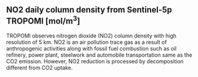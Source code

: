 ## NO2 daily column density from Sentinel-5p TROPOMI [mol/m<sup>3</sup>]

TROPOMI observes nitrogen dioxide (NO2) column density with high resolution of 5 km. NO2 is an air pollution trace gas as a result of anthropogenic activities along with fossil fuel combustion such as oil refinery, power plant, steelwork and automobile transportation same as the CO2 emission. However, NO2 reduction is processed by decomposition different from CO2 uptake.
